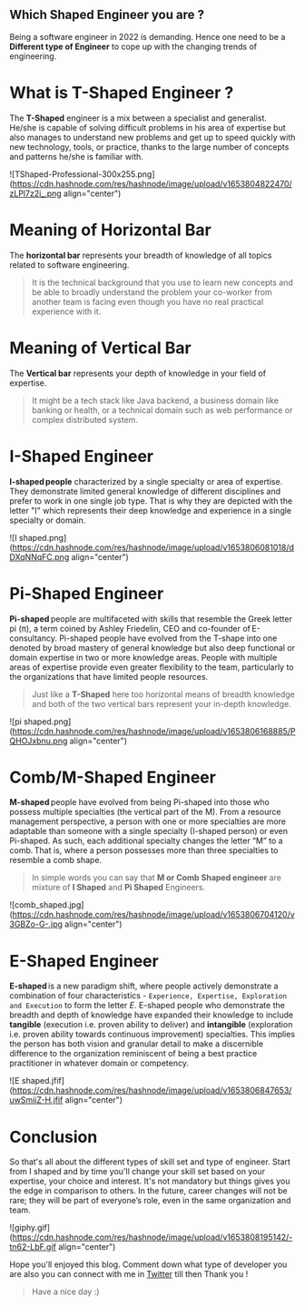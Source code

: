 ## Which Shaped Engineer you are ?

Being a software engineer in 2022 is demanding. Hence one need to be a **Different type of Engineer** to cope up with the changing trends of engineering.

# What is T-Shaped Engineer ?

The **T-Shaped** engineer is a mix between a specialist and generalist. He/she is capable of solving difficult problems in his area of expertise but also manages to understand new problems and get up to speed quickly with new technology, tools, or practice, thanks to the large number of concepts and patterns he/she is familiar with.


![TShaped-Professional-300x255.png](https://cdn.hashnode.com/res/hashnode/image/upload/v1653804822470/zLPl7z2i_.png align="center")

# Meaning of Horizontal Bar

The **horizontal bar** represents your breadth of knowledge of all topics related to software engineering.

> It is the technical background that you use to learn new concepts and be able to broadly understand the problem your co-worker from another team is facing even though you have no real practical experience with it.

# Meaning of Vertical Bar

The **Vertical bar** represents your depth of knowledge in your field of expertise.

> It might be a tech stack like Java backend, a business domain like banking or health, or a technical domain such as web performance or complex distributed system.

# I-Shaped Engineer 

**I-shaped people** characterized by a single specialty or area of expertise. They demonstrate limited general knowledge of different disciplines and prefer to work in one single job type. That is why they are depicted with the letter "I" which represents their deep knowledge and experience in a single specialty or domain.


![I shaped.png](https://cdn.hashnode.com/res/hashnode/image/upload/v1653806081018/dDXqNNqFC.png align="center")

# Pi-Shaped Engineer

**Pi-shaped** people are multifaceted with skills that resemble the Greek letter pi (π), a term coined by Ashley Friedelin, CEO and co-founder of E-consultancy. Pi-shaped people have evolved from the T-shape into one denoted by broad mastery of general knowledge but also deep functional or domain expertise in two or more knowledge areas. People with multiple areas of expertise provide even greater flexibility to the team, particularly to the organizations that have limited people resources.

> Just like a **T-Shaped** here too horizontal means of breadth knowledge and both of the two vertical bars represent your in-depth knowledge.


![pi shaped.png](https://cdn.hashnode.com/res/hashnode/image/upload/v1653806168885/PQHOJxbnu.png align="center")

# Comb/M-Shaped Engineer

**M-shaped** people have evolved from being Pi-shaped into those who possess multiple specialties (the vertical part of the M). From a resource management perspective, a person with one or more specialties are more adaptable than someone with a single specialty (I-shaped person) or even Pi-shaped. As such, each additional specialty changes the letter “M” to a comb. That is, where a person possesses more than three specialties to resemble a comb shape.

> In simple words you can say that **M or Comb Shaped engineer** are mixture of **I Shaped** and **Pi Shaped** Engineers.


![comb_shaped.jpg](https://cdn.hashnode.com/res/hashnode/image/upload/v1653806704120/v3GBZo-G-.jpg align="center")

# E-Shaped Engineer

**E-shaped** is a new paradigm shift, where people actively demonstrate a combination of four characteristics - `Experience, Expertise, Exploration and Execution` to form the letter *E*. E-shaped people who demonstrate the breadth and depth of knowledge have expanded their knowledge to include **tangible** (execution i.e. proven ability to deliver) and **intangible** (exploration i.e. proven ability towards continuous improvement) specialties. This implies the person has both vision and granular detail to make a discernible difference to the organization reminiscent of being a best practice practitioner in whatever domain or competency.


![E shaped.jfif](https://cdn.hashnode.com/res/hashnode/image/upload/v1653806847653/uwSmiiZ-H.jfif align="center")

# Conclusion

So that's all about the different types of skill set and type of engineer. Start from I shaped and by time you'll change your skill set based on your expertise, your choice and interest. It's not mandatory but things gives you the edge in comparison to others. In the future, career changes will not be rare; they will be part of everyone’s role, even in the same organization and team.

![giphy.gif](https://cdn.hashnode.com/res/hashnode/image/upload/v1653808195142/-tn62-LbF.gif align="center")

Hope you'll enjoyed this blog. Comment down what type of developer you are also you can connect with me in [Twitter](https://twitter.com/sinha_maharshi?s=09) till then Thank you !
> Have a nice day :)
